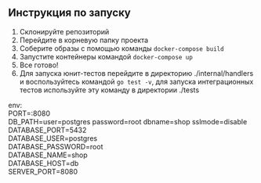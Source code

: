 ## Инструкция по запуску

1. Склонируйте репозиторий
2. Перейдите в корневую папку проекта
3. Соберите образы с помощью команды `docker-compose build`
4. Запустите контейнеры командой `docker-compose up`
5. Все готово! 
6. Для запуска юнит-тестов перейдите в директорию ./internal/handlers и воспользуйтесь  командой `go test -v`, для запуска интеграционных тестов используйте эту команду в директории ./tests

env:\
PORT=:8080\
DB_PATH=user=postgres password=root dbname=shop sslmode=disable\
DATABASE_PORT=5432\
DATABASE_USER=postgres\
DATABASE_PASSWORD=root\
DATABASE_NAME=shop\
DATABASE_HOST=db\
SERVER_PORT=8080